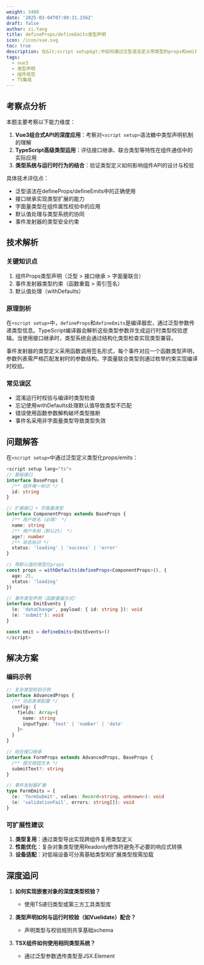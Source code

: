 ```yaml
---
weight: 3400
date: '2025-03-04T07:00:31.156Z'
draft: false
author: zi.Yang
title: defineProps/defineEmits类型声明
icon: /icon/vue.svg
toc: true
description: 在&lt;script setup&gt;中如何通过泛型语法定义带类型的props和emits？请演示使用接口继承和字面量类型实现复杂类型校验的代码示例。
tags:
  - vue3
  - 类型声明
  - 组件规范
  - TS集成
---
```




## 考察点分析

本题主要考察以下能力维度：

1. **Vue3组合式API的深度应用**：考察对`<script setup>`语法糖中类型声明机制的理解
2. **TypeScript高级类型运用**：评估接口继承、联合类型等特性在组件通信中的实际应用
3. **类型系统与运行时行为的结合**：验证类型定义如何影响组件API的设计与校验

具体技术评估点：

- 泛型语法在defineProps/defineEmits中的正确使用
- 接口继承实现类型扩展的能力
- 字面量类型在组件属性校验中的应用
- 默认值处理与类型系统的协同
- 事件发射器的类型安全约束

## 技术解析

### 关键知识点

1. 组件Props类型声明（泛型 > 接口继承 > 字面量联合）
2. 事件发射器类型约束（函数重载 > 索引签名）
3. 默认值处理（withDefaults）

### 原理剖析

在`<script setup>`中，`defineProps`和`defineEmits`是编译器宏，通过泛型参数传递类型信息。TypeScript编译器会解析这些类型参数并生成运行时类型校验逻辑。当使用接口继承时，类型系统会通过结构化类型检查实现类型兼容。

事件发射器的类型定义采用函数调用签名形式，每个事件对应一个函数类型声明，参数列表需严格匹配发射时的参数结构。字面量联合类型则通过枚举约束实现编译时校验。

### 常见误区

- 混淆运行时校验与编译时类型检查
- 忘记使用withDefaults处理默认值导致类型不匹配
- 错误使用函数参数解构破坏类型推断
- 事件名采用非字面量类型导致类型失效

## 问题解答

在`<script setup>`中通过泛型定义类型化props/emits：

```typescript
<script setup lang="ts">
// 基础接口
interface BaseProps {
  /** 组件唯一标识 */
  id: string
}

// 扩展接口 + 字面量类型
interface ComponentProps extends BaseProps {
  /** 用户姓名（必填） */
  name: string
  /** 用户年龄（默认25） */
  age?: number
  /** 状态标识 */
  status: 'loading' | 'success' | 'error'
}

// 带默认值的类型化props
const props = withDefaults(defineProps<ComponentProps>(), {
  age: 25,
  status: 'loading'
})

// 事件类型声明（函数重载方式）
interface EmitEvents {
  (e: 'dataChange', payload: { id: string }): void
  (e: 'submit'): void
}

const emit = defineEmits<EmitEvents>()
</script>
```

## 解决方案

### 编码示例

```typescript
// 复杂类型校验示例
interface AdvancedProps {
  /** 动态表单配置 */
  config: {
    fields: Array<{
      name: string
      inputType: 'text' | 'number' | 'date'
    }>
  }
}

// 组合接口继承
interface FormProps extends AdvancedProps, BaseProps {
  /** 提交按钮文本 */
  submitText?: string
}

// 事件发射器扩展
type FormEmits = {
  (e: 'formSubmit', values: Record<string, unknown>): void
  (e: 'validationFail', errors: string[]): void
}
```

### 可扩展性建议

1. **类型复用**：通过类型导出实现跨组件复用类型定义
2. **性能优化**：复杂对象类型使用Readonly修饰符避免不必要的响应式转换
3. **设备适配**：对低端设备可分离基础类型和扩展类型按需加载

## 深度追问

1. **如何实现嵌套对象的深度类型校验？**
   - 使用TS递归类型或第三方工具类型库

2. **类型声明如何与运行时校验（如Vuelidate）配合？**
   - 声明类型与校验规则共享基础schema

3. **TSX组件如何使用相同类型系统？**
   - 通过泛型参数透传类型至JSX.Element

